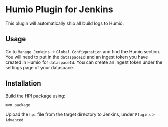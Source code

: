 # Humio Plugin for Jenkins

This plugin will automatically ship all build logs to Humio.

## Usage

Go to `Manage Jenkins` -> `Global Configuration` and find the Humio section.
You will need to put in the `dataspaceId` and an ingest token you have created
in Humio for `dataspaceId`.
You can create an ingest token under the settings page of your dataspace.

## Installation

Build the HPI package using:

```shell
mvn package
```

Upload the `hpi` file from the target directory to Jenkins,
under `Plugins` > `Advanced`.
